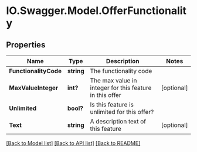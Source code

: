 # IO.Swagger.Model.OfferFunctionality
## Properties

Name | Type | Description | Notes
------------ | ------------- | ------------- | -------------
**FunctionalityCode** | **string** | The functionality code | 
**MaxValueInteger** | **int?** | The max value in integer for this feature in this offer | [optional] 
**Unlimited** | **bool?** | Is this feature is unlimited for this offer? | 
**Text** | **string** | A description text of this feature | [optional] 

[[Back to Model list]](../README.md#documentation-for-models) [[Back to API list]](../README.md#documentation-for-api-endpoints) [[Back to README]](../README.md)

